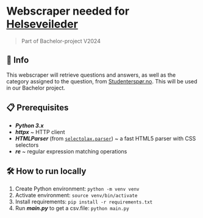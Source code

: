 # Webscraper needed for [Helseveileder](https://github.com/haraldnilsen/helseveileder)
> Part of Bachelor-project V2024

## 📝 Info

This webscraper will retrieve questions and answers, as well as the category assigned to the question, from [Studenterspør.no](https://studenterspor.no/). This will be used in our Bachelor project.

## 📋 Prerequisites

- ***Python 3.x***
- ***httpx*** ~ HTTP client
- ***HTMLParser*** (from [`selectolax.parser`](https://github.com/rushter/selectolax/)) ~ a fast HTML5 parser with CSS selectors
- ***re*** ~ regular expression matching operations

## 🛠️ How to run locally

1. Create Python environment: `python -m venv venv`
2. Activate environment: `source venv/bin/activate`
3. Install requirements: `pip install -r requirements.txt`
4. Run ***main.py*** to get a csv.file: `python main.py`
